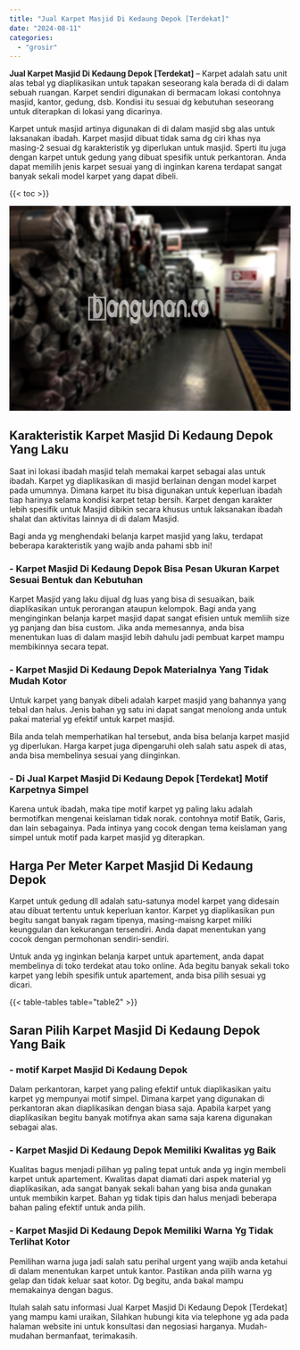 ```yaml
---
title: "Jual Karpet Masjid Di Kedaung Depok [Terdekat]"
date: "2024-08-11"
categories: 
  - "grosir"
---
```


**Jual Karpet Masjid Di Kedaung Depok \[Terdekat\]** – Karpet adalah satu unit alas tebal yg diaplikasikan untuk tapakan seseorang kala berada di di dalam sebuah ruangan. Karpet sendiri digunakan di bermacam lokasi contohnya masjid, kantor, gedung, dsb. Kondisi itu sesuai dg kebutuhan seseorang untuk diterapkan di lokasi yang dicarinya.

Karpet untuk masjid artinya digunakan di di dalam masjid sbg alas untuk laksanakan ibadah. Karpet masjid dibuat tidak sama dg ciri khas nya masing-2 sesuai dg karakteristik yg diperlukan untuk masjid. Sperti itu juga dengan karpet untuk gedung yang dibuat spesifik untuk perkantoran. Anda dapat memilih jenis karpet sesuai yang di inginkan karena terdapat sangat banyak sekali model karpet yang dapat dibeli.

{{< toc >}}

![](/images/grosir-karpet-murah-01.png)

## Karakteristik Karpet Masjid Di Kedaung Depok Yang Laku

Saat ini lokasi ibadah masjid telah memakai karpet sebagai alas untuk ibadah. Karpet yg diaplikasikan di masjid berlainan dengan model karpet pada umumnya. Dimana karpet itu bisa digunakan untuk keperluan ibadah tiap harinya selama kondisi karpet tetap bersih. Karpet dengan karakter lebih spesifik untuk Masjid dibikin secara khusus untuk laksanakan ibadah shalat dan aktivitas lainnya di di dalam Masjid.

Bagi anda yg menghendaki belanja karpet masjid yang laku, terdapat beberapa karakteristik yang wajib anda pahami sbb ini!

### \- Karpet Masjid Di Kedaung Depok Bisa Pesan Ukuran Karpet Sesuai Bentuk dan Kebutuhan

Karpet Masjid yang laku dijual dg luas yang bisa di sesuaikan, baik diaplikasikan untuk perorangan ataupun kelompok. Bagi anda yang menginginkan belanja karpet masjid dapat sangat efisien untuk memliih size yg panjang dan bisa custom. Jika anda memesannya, anda bisa menentukan luas di dalam masjid lebih dahulu jadi pembuat karpet mampu membikinnya secara tepat.

### \- Karpet Masjid Di Kedaung Depok Materialnya Yang Tidak Mudah Kotor

Untuk karpet yang banyak dibeli adalah karpet masjid yang bahannya yang tebal dan halus. Jenis bahan yg satu ini dapat sangat menolong anda untuk pakai material yg efektif untuk karpet masjid.

Bila anda telah memperhatikan hal tersebut, anda bisa belanja karpet masjid yg diperlukan. Harga karpet juga dipengaruhi oleh salah satu aspek di atas, anda bisa membelinya sesuai yang diinginkan.

### \- Di Jual Karpet Masjid Di Kedaung Depok \[Terdekat\] Motif Karpetnya Simpel

Karena untuk ibadah, maka tipe motif karpet yg paling laku adalah bermotifkan mengenai keislaman tidak norak. contohnya motif Batik, Garis, dan lain sebagainya. Pada intinya yang cocok dengan tema keislaman yang simpel untuk motif pada karpet masjid yg diterapkan.

## Harga Per Meter Karpet Masjid Di Kedaung Depok

Karpet untuk gedung dll adalah satu-satunya model karpet yang didesain atau dibuat tertentu untuk keperluan kantor. Karpet yg diaplikasikan pun begitu sangat banyak ragam tipenya, masing-maisng karpet miliki keunggulan dan kekurangan tersendiri. Anda dapat menentukan yang cocok dengan permohonan sendiri-sendiri.

Untuk anda yg inginkan belanja karpet untuk apartement, anda dapat membelinya di toko terdekat atau toko online. Ada begitu banyak sekali toko karpet yang lebih spesifik untuk apartement, anda bisa pilih sesuai yg dicari.

{{< table-tables table="table2" >}}

## Saran Pilih Karpet Masjid Di Kedaung Depok Yang Baik

### \- motif Karpet Masjid Di Kedaung Depok

Dalam perkantoran, karpet yang paling efektif untuk diaplikasikan yaitu karpet yg mempunyai motif simpel. Dimana karpet yang digunakan di perkantoran akan diaplikasikan dengan biasa saja. Apabila karpet yang diaplikasikan begitu banyak motifnya akan sama saja karena digunakan sebagai alas.

### \- Karpet Masjid Di Kedaung Depok Memiliki Kwalitas yg Baik

Kualitas bagus menjadi pilihan yg paling tepat untuk anda yg ingin membeli karpet untuk apartement. Kwalitas dapat diamati dari aspek material yg diaplikasikan, ada sangat banyak sekali bahan yang bisa anda gunakan untuk membikin karpet. Bahan yg tidak tipis dan halus menjadi beberapa bahan paling efektif untuk anda pilih.

### \- Karpet Masjid Di Kedaung Depok Memiliki Warna Yg Tidak Terlihat Kotor

Pemilihan warna juga jadi salah satu perihal urgent yang wajib anda ketahui di dalam menentukan karpet untuk kantor. Pastikan anda pilih warna yg gelap dan tidak keluar saat kotor. Dg begitu, anda bakal mampu memakainya dengan bagus.

Itulah salah satu informasi Jual Karpet Masjid Di Kedaung Depok \[Terdekat\] yang mampu kami uraikan, Silahkan hubungi kita via telephone yg ada pada halaman website ini untuk konsultasi dan negosiasi harganya. Mudah-mudahan bermanfaat, terimakasih.
